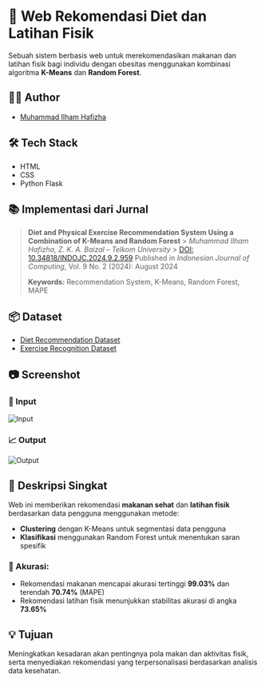 # 🥗 Web Rekomendasi Diet dan Latihan Fisik

Sebuah sistem berbasis web untuk merekomendasikan makanan dan latihan fisik bagi individu dengan obesitas menggunakan kombinasi algoritma **K-Means** dan **Random Forest**.

## 👨‍💻 Author

- [Muhammad Ilham Hafizha](https://github.com/ihamhafizha)

## 🛠️ Tech Stack

- HTML
- CSS
- Python Flask

## 📚 Implementasi dari Jurnal

> **Diet and Physical Exercise Recommendation System Using a Combination of K-Means and Random Forest** > _Muhammad Ilham Hafizha, Z. K. A. Baizal – Telkom University_ > [DOI: 10.34818/INDOJC.2024.9.2.959](https://doi.org/10.34818/INDOJC.2024.9.2.959)
> Published in _Indonesian Journal of Computing_, Vol. 9 No. 2 (2024): August 2024
>
> **Keywords:** Recommendation System, K-Means, Random Forest, MAPE

## 📦 Dataset

- [Diet Recommendation Dataset](https://www.kaggle.com/datasets/izharalam150/diet-recommendation)
- [Exercise Recognition Dataset](https://www.kaggle.com/datasets/muhannadtuameh/exercise-recognition?resource=download)

## 📷 Screenshot

### 🔽 Input

![Input](https://github.com/user-attachments/assets/374fabb4-b2b6-40b5-a554-743c01f01dc3)

### 📈 Output

![Output](https://github.com/user-attachments/assets/3b4a1530-e06e-451a-9c03-fff22d7c9315)

## 🧠 Deskripsi Singkat

Web ini memberikan rekomendasi **makanan sehat** dan **latihan fisik** berdasarkan data pengguna menggunakan metode:

- **Clustering** dengan K-Means untuk segmentasi data pengguna
- **Klasifikasi** menggunakan Random Forest untuk menentukan saran spesifik

### 🎯 Akurasi:

- Rekomendasi makanan mencapai akurasi tertinggi **99.03%** dan terendah **70.74%** (MAPE)
- Rekomendasi latihan fisik menunjukkan stabilitas akurasi di angka **73.65%**

## 💡 Tujuan

Meningkatkan kesadaran akan pentingnya pola makan dan aktivitas fisik, serta menyediakan rekomendasi yang terpersonalisasi berdasarkan analisis data kesehatan.
